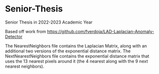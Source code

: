 # Senior-Thesis
Senior Thesis in 2022-2023 Academic Year

Based off work from https://github.com/fverdoja/LAD-Laplacian-Anomaly-Detector 

The NearestNeighbors file contains the Laplacian Matrix, along with an additional two versions of the exponential distance matrix. The NextNearestNeighbors file contains the exponential distance matrix that uses the 13 nearest pixels around it (the 4 nearest along with the 9 next nearest neighbors).
